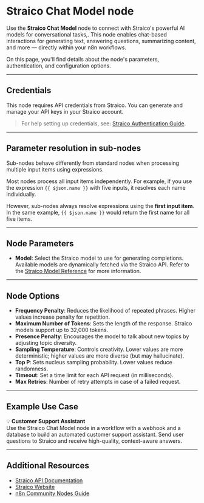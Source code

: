 # Straico Chat Model node

Use the **Straico Chat Model** node to connect with Straico's powerful AI models for conversational tasks,. This node enables chat-based interactions for generating text, answering questions, summarizing content, and more — directly within your n8n workflows.

On this page, you'll find details about the node's parameters, authentication, and configuration options.

---

## Credentials

This node requires API credentials from Straico. You can generate and manage your API keys in your Straico account.

> For help setting up credentials, see: [Straico Authentication Guide](https://documenter.getpostman.com/view/5900072/2s9YyzddrR).

---

## Parameter resolution in sub-nodes

Sub-nodes behave differently from standard nodes when processing multiple input items using expressions.

Most nodes process all input items independently. For example, if you use the expression `{{ $json.name }}` with five inputs, it resolves each name individually.

However, sub-nodes always resolve expressions using the **first input item**. In the same example, `{{ $json.name }}` would return the first name for all five items.

---

## Node Parameters

- **Model**: Select the Straico model to use for generating completions. Available models are dynamically fetched via the Straico API. Refer to the [Straico Model Reference](https://documenter.getpostman.com/view/5900072/2s9YyzddrR#7527bcfd-0c71-4ee9-b67f-3ce21b41e5f2) for more information.

---

## Node Options

- **Frequency Penalty**: Reduces the likelihood of repeated phrases. Higher values increase penalty for repetition.
- **Maximum Number of Tokens**: Sets the length of the response. Straico models support up to 32,000 tokens.
- **Presence Penalty**: Encourages the model to talk about new topics by adjusting topic diversity.
- **Sampling Temperature**: Controls creativity. Lower values are more deterministic; higher values are more diverse (but may hallucinate).
- **Top P**: Sets nucleus sampling probability. Lower values reduce randomness.
- **Timeout**: Set a time limit for each API request (in milliseconds).
- **Max Retries**: Number of retry attempts in case of a failed request.

---

## Example Use Case

💡 **Customer Support Assistant**  
Use the Straico Chat Model node in a workflow with a webhook and a database to build an automated customer support assistant. Send user questions to Straico and receive high-quality, context-aware answers.

---

## Additional Resources

- [Straico API Documentation](https://documenter.getpostman.com/view/5900072/2s9YyzddrR)
- [Straico Website](https://straico.com)
- [n8n Community Nodes Guide](https://docs.n8n.io/integrations/community-nodes/)
